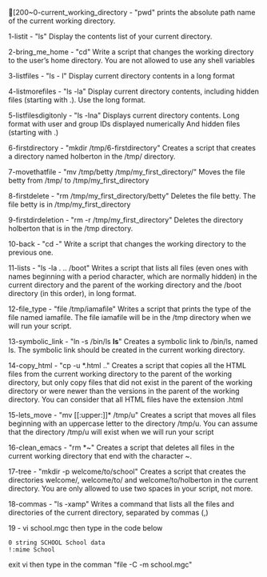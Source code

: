 [200~0-current_working_directory - "pwd" prints the absolute path name of the current working directory.

1-listit - "ls" Display the contents list of your current directory.

2-bring_me_home - "cd" Write a script that changes the working directory to the user’s home directory. You are not allowed to use any shell variables

3-listfiles - "ls - l" Display current directory contents in a long format

4-listmorefiles - "ls -la" Display current directory contents, including hidden files (starting with .). Use the long format.

5-listfilesdigitonly - "ls -lna" Displays current directory contents. Long format with user and group IDs displayed numerically And hidden files (starting with .)

6-firstdirectory - "mkdir /tmp/6-firstdirectory" Creates a script that creates a directory named holberton in the /tmp/ directory.

7-movethatfile - "mv /tmp/betty /tmp/my_first_directory/" Moves the file betty from /tmp/ to /tmp/my_first_directory

8-firstdelete - "rm /tmp/my_first_directory/betty" Deletes the file betty. The file betty is in /tmp/my_first_directory

9-firstdirdeletion - "rm -r /tmp/my_first_directory" Deletes the directory holberton that is in the /tmp directory.

10-back - "cd -" Write a script that changes the working directory to the previous one.

11-lists - "ls -la . .. /boot" Writes a script that lists all files (even ones with names beginning with a period character, which are normally hidden) in the current directory and the parent of the working directory and the /boot directory (in this order), in long format.

12-file_type - "file /tmp/iamafile" Writes a script that prints the type of the file named iamafile. The file iamafile will be in the /tmp directory when we will run your script.

13-symbolic_link - "ln -s /bin/ls __ls__" Creates a symbolic link to /bin/ls, named ls. The symbolic link should be created in the current working directory.

14-copy_html - "cp -u *.html .." Creates a script that copies all the HTML files from the current working directory to the parent of the working directory, but only copy files that did not exist in the parent of the working directory or were newer than the versions in the parent of the working directory. You can consider that all HTML files have the extension .html

15-lets_move - "mv [[:upper:]]* /tmp/u" Creates a script that moves all files beginning with an uppercase letter to the directory /tmp/u. You can assume that the directory /tmp/u will exist when we will run your script

16-clean_emacs - "rm *~" Creates a script that deletes all files in the current working directory that end with the character ~.

17-tree - "mkdir -p welcome/to/school" Creates a script that creates the directories welcome/, welcome/to/ and welcome/to/holberton in the current directory. You are only allowed to use two spaces in your script, not more.

18-commas - "ls -xamp" Writes a command that lists all the files and directories of the current directory, separated by commas (,)

19 - vi school.mgc
then type in the code below
```
0 string SCHOOL School data
!:mime School
```
exit vi 
then type in the comman  "file -C -m school.mgc"
